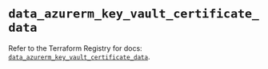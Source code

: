 # `data_azurerm_key_vault_certificate_data`

Refer to the Terraform Registry for docs: [`data_azurerm_key_vault_certificate_data`](https://registry.terraform.io/providers/hashicorp/azurerm/4.35.0/docs/data-sources/key_vault_certificate_data).
